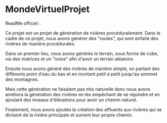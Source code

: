 # MondeVirtuelProjet

ReadMe officiel : 

Ce projet est un projet de génération de rivières procéduralement. 
Dans le cadre de ce projet, nous avons générer des "routes", qui sont enfaite des riviéres de maniére procédurales.

Dans un premier lieu, nous avons générés le terrain, sous forme de cube, via des matrices et un "noise" afin d'avoir
un terrain aléatoire.

Ensuite nous avons généré des rivières de manière simple, en partant des différents point d'eau du bas et en montant petit 
à petit jusqu'au sommet des montagnes. 

Mais cette génération ne faisaient pas très naturelle donc nous avons améliora la génération des rivières en les empêchant
de se rejoindre et en ajoutant des niveaux d'élévations pour avoir un chemin naturel.

Finalement, nous avons ajoutés la création des affluents aux rivières qui se divisent de la rivière principale et
suivent leur propre chemin.